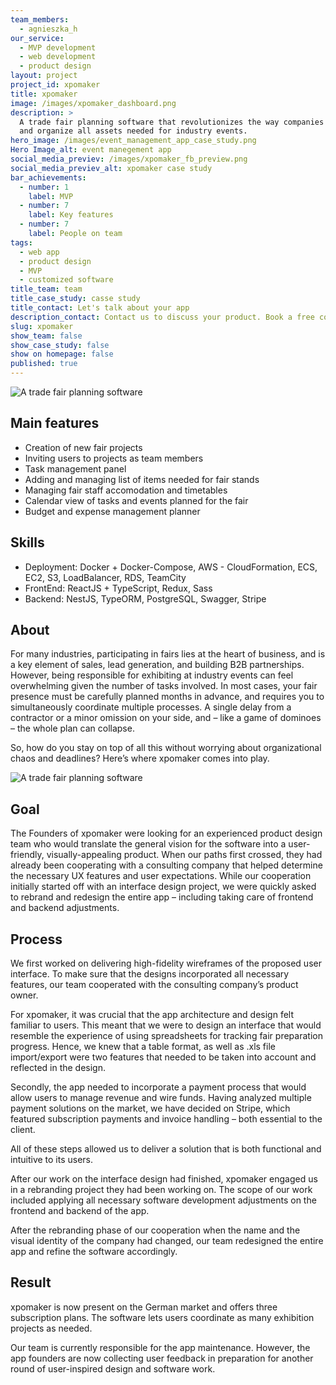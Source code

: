 ```yaml
---
team_members:
  - agnieszka_h
our_service:
  - MVP development
  - web development
  - product design
layout: project
project_id: xpomaker
title: xpomaker
image: /images/xpomaker_dashboard.png
description: >
  A trade fair planning software that revolutionizes the way companies prepare
  and organize all assets needed for industry events.
hero_image: /images/event_management_app_case_study.png
Hero Image_alt: event manegement app
social_media_previev: /images/xpomaker_fb_preview.png
social_media_previev_alt: xpomaker case study
bar_achievements:
  - number: 1
    label: MVP
  - number: 7
    label: Key features
  - number: 7
    label: People on team
tags:
  - web app
  - product design
  - MVP
  - customized software
title_team: team
title_case_study: casse study
title_contact: Let's talk about your app
description_contact: Contact us to discuss your product. Book a free consultation in 48 hours!
slug: xpomaker
show_team: false
show_case_study: false
show on homepage: false
published: true
---
```

![A trade fair planning software](/images/xpomaker_dashboard2.png)

## Main features

* Creation of new fair projects
* Inviting users to projects as team members
* Task management panel
* Adding and managing list of items needed for fair stands
* Managing fair staff accomodation and timetables
* Calendar view of tasks and events planned for the fair
* Budget and expense management planner

## Skills

* Deployment: Docker + Docker-Compose, AWS - CloudFormation, ECS, EC2, S3, LoadBalancer, RDS, TeamCity
* FrontEnd: ReactJS + TypeScript, Redux, Sass
* Backend: NestJS, TypeORM, PostgreSQL, Swagger, Stripe

## About

For many industries, participating in fairs lies at the heart of business, and is a key element of sales, lead generation, and building B2B partnerships. However, being responsible for exhibiting at industry events can feel overwhelming given the number of tasks involved. In most cases, your fair presence must be carefully planned months in advance, and requires you to simultaneously coordinate multiple processes. A single delay from a contractor or a minor omission on your side, and – like a game of dominoes – the whole plan can collapse.

So, how do you stay on top of all this without worrying about organizational chaos and deadlines? Here’s where xpomaker comes into play.

![A trade fair planning software](/images/xpomaker_dashboard.png)

## Goal

The Founders of xpomaker were looking for an experienced product design team who would translate the general vision for the software into a user-friendly, visually-appealing product. When our paths first crossed, they had already been cooperating with a consulting company that helped determine the necessary UX features and user expectations. While our cooperation initially started off with an interface design project, we were quickly asked to rebrand and redesign the entire app – including taking care of frontend and backend adjustments.

## Process

We first worked on delivering high-fidelity wireframes of the proposed user interface. To make sure that the designs incorporated all necessary features, our team cooperated with the consulting company’s product owner.

For xpomaker, it was crucial that the app architecture and design felt familiar to users. This meant that we were to design an interface that would resemble the experience of using spreadsheets for tracking fair preparation progress. Hence, we knew that a table format, as well as .xls file import/export were two features that needed to be taken into account and reflected in the design.

Secondly, the app needed to incorporate a payment process that would allow users to manage revenue and wire funds. Having analyzed multiple payment solutions on the market, we have decided on Stripe, which featured subscription payments and invoice handling – both essential to the client.

All of these steps allowed us to deliver a solution that is both functional and intuitive to its users.

After our work on the interface design had finished, xpomaker engaged us in a rebranding project they had been working on. The scope of our work included applying all necessary software development adjustments on the frontend and backend of the app.

After the rebranding phase of our cooperation when the name and the visual identity of the company had changed, our team redesigned the entire app and refine the software accordingly.

## Result

xpomaker is now present on the German market and offers three subscription plans. The software lets users coordinate as many exhibition projects as needed.

Our team is currently responsible for the app maintenance. However, the app founders are now collecting user feedback in preparation for another round of user-inspired design and software work.
